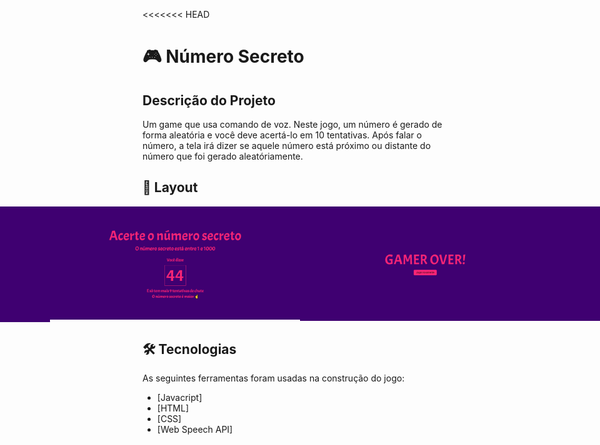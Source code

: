 <<<<<<< HEAD
# 🎮 Número Secreto

## Descrição do Projeto
<p>Um game que usa comando de voz. Neste jogo, um número é gerado de forma aleatória e você deve acertá-lo em 10 tentativas. Após falar o número, a tela irá dizer se aquele número está próximo ou distante do número que foi gerado aleatóriamente.</p>

## 🎨 Layout

<p align="center" style="display: flex; align-items: flex-start; justify-content: center;">
  <img alt="tela inicial" src="./assets/tela-inicial.png" width="400px">

  <img alt="tela de chute" src="./assets/tela-chute.png" width="400px">

  <img alt="gamer over" src="./assets/gamer-over.png" width="400px">

  <img alt="tela da vitória" src="./assets/vitoria.png" width="400px">
</p>

## 🛠 Tecnologias

As seguintes ferramentas foram usadas na construção do jogo:

- [Javacript]
- [HTML]
- [CSS]
- [Web Speech API]